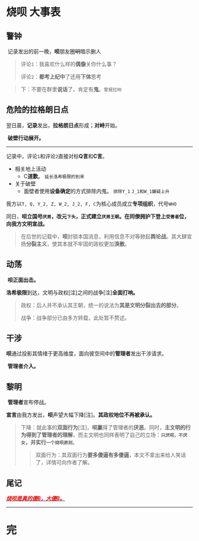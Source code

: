 # 烧呗 大事表

## 警钟

​	记录发出的前一晚，**呗**朋友圈~~明~~暗示删人

> 评论`1`：我喜欢什么样的**偶像**关你什么事？
>
> 评论`2`：**都考上纪中**了还用**下体**思考

> 下：不要在群里**说话**了，肯定有**鬼**。`警报拉响`



## 危险的拉格朗日点

​	翌日晨，**记录**发出，**拉格朗日点**形成；**对峙**开始。

​	**破壁行动展开。**

---

​	记录中，评论`1`和评论`2`直接对标**Q言**和**C言**。

- 相关地上活动
  - C**道歉**。 `延长洛希极限的到来`
- 关于破壁
  - 面壁者使用**设备确定**的方式排除内鬼。 `排除Y_1` `J_1和W_1嫌疑上升` 

​	我方以`T, Q, Y_2, Z, W_2, J_2, F, C`为核心成员成立**专项组织**，代号`WHO`

​	同日，**呗立国号`厌男`，改元`下头`，正式建立`厌男王朝`。在同僚拥护下登上`受害者`位，向我方文明宣战。**

> 在后世的记载中，**呗**封锁本国消息，利用信息不对等掀起**舆论战**。其大肆宣扬**分裂主义**，使其本就不牢固的政权更加**涣散**。



## 动荡

​	**呗正面出击。**

​	**洛希极限**到达，文明与政权[注]之间的战争[注]**全面打响。**

> 政权：后人并不承认其王朝，统一的说法为**其是文明分裂出去的部分**。
>
> 战争：战争部分已由多方转载，此处暂不赘述。



## 干涉

​	**呗**通过投影其情绪于更高维度，面向彼空间中的**管理者**发出干涉请求。

​	**管理者介入。**



## 黎明

​	**管理者**宣布停战。

​	**宣言**由我方发出，**呗**声望大幅下降[注]。**其政权地位不再被承认。**

> 下降：就此事的**双面行为**[注]，**呗赢**得了管理者的**厌恶**。同时，**主文明的行为得到了管理者的理解**，而主文明也同样表明了自己的立场：**`只厌呗，不厌女`，并实行`一个烧呗原则`**。
>
> > 双面行为：其双面行为**要多傻逼有多傻逼**，本文不拿出来给人笑话了，详情可向作者了解。



## 尾记

<u>***<font color=red>烧呗是真的傻B，大傻B。</font>***</u>



---

# 完



